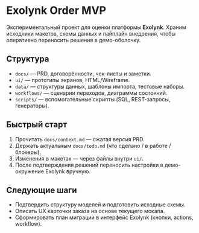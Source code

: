 ﻿# Exolynk Order MVP

Экспериментальный проект для оценки платформы **Exolynk**. Храним исходники макетов, схемы данных и пайплайн внедрения, чтобы оперативно переносить решения в демо-оболочку.

## Структура
- `docs/` — PRD, договорённости, чек-листы и заметки.
- `ui/` — прототипы экранов, HTML/Wireframe.
- `data/` — структуры данных, шаблоны импорта, тестовые наборы.
- `workflows/` — сценарии переходов, диаграммы состояний.
- `scripts/` — вспомогательные скрипты (SQL, REST-запросы, генераторы).

## Быстрый старт
1. Прочитать `docs/context.md` — сжатая версия PRD.
2. Держать актуальным `docs/todo.md` (что сделано / в работе / блокеры).
3. Изменения в макетах — через файлы внутри `ui/`.
4. После подтверждения решений переносить настройки в демо-окружение Exolynk вручную.

## Следующие шаги
- Подтвердить структуру моделей и подготовить исходные схемы.
- Описать UX карточки заказа на основе текущего мокапа.
- Сформировать план миграции в интерфейс Exolynk (кнопки, actions, workflow).
